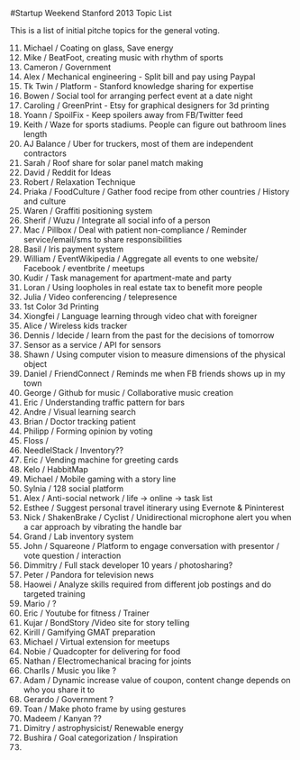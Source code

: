 #Startup Weekend Stanford 2013 Topic List

This is a list of initial pitche topics for the general voting.

11. Michael / Coating on glass, Save energy
2. Mike / BeatFoot, creating music with rhythm of sports
3. Cameron / Government
4. Alex / Mechanical engineering - Split bill and pay using Paypal
5. Tk Twin / Platform -  Stanford knowledge sharing for expertise
6. Bowen / Social tool for arranging perfect event at a date night
7. Caroling / GreenPrint - Etsy for graphical designers for 3d printing
8. Yoann / SpoilFix - Keep spoilers away from FB/Twitter feed
9. Keith / Waze for sports stadiums. People can figure out bathroom lines length
10. AJ Balance / Uber for truckers, most of them are independent contractors
11. Sarah / Roof share for solar panel match making
12. David / Reddit for Ideas
13. Robert /  Relaxation Technique
14. Priaka / FoodCulture / Gather food recipe from other countries / History and culture
15. Waren / Graffiti positioning system
16. Sherif / Wuzu / Integrate all social info of a person
17. Mac / Pillbox / Deal with patient non-compliance / Reminder service/email/sms to share responsibilities
18. Basil / Iris payment system
19. William / EventWikipedia / Aggregate all events to one website/ Facebook / eventbrite / meetups
20. Kudir / Task management for apartment-mate and party
21. Loran / Using loopholes in real estate tax to benefit more people
22. Julia / Video conferencing / telepresence
23. 1st Color 3d Printing
24. Xiongfei / Language learning through video chat with foreigner
25. Alice / Wireless kids tracker
26. Dennis / Idecide / learn from the past for the decisions of tomorrow
27. Sensor as a service / API for sensors
28. Shawn /  Using computer vision to measure dimensions of the physical object
29. Daniel / FriendConnect / Reminds me when FB friends shows up in my town
30. George / Github for music / Collaborative music creation
31. Eric / Understanding traffic pattern for bars
32. Andre / Visual learning search
33. Brian / Doctor tracking patient
34. Philipp / Forming opinion by voting
35. Floss /
36. NeedlelStack / Inventory??
37. Eric  / Vending machine for greeting cards
38. Kelo / HabbitMap
39. Michael / Mobile gaming with a story line
40. Sylnia / 128 social platform
41. Alex / Anti-social network / life -> online -> task list
42. Esthee / Suggest personal travel itinerary using Evernote & Pininterest
43. Nick / ShakenBrake / Cyclist / Unidirectional microphone alert you when a car approach by vibrating the handle bar
44. Grand / Lab inventory system
45. John / Squareone  / Platform to engage conversation with presentor / vote question / interaction
46. Dimmitry / Full stack developer 10 years /  photosharing?
47. Peter / Pandora for television news
48. Haowei / Analyze skills required from different job postings and do targeted training
49. Mario / ?
50. Eric / Youtube for fitness / Trainer
51. Kujar / BondStory /Video site for story telling
52. Kirill / Gamifying GMAT preparation
53. Michael / Virtual extension for meetups
54. Nobie / Quadcopter for delivering for food
55. Nathan / Electromechanical bracing for joints
56. Charlls / Music you like ?
57. Adam / Dynamic increase value of coupon, content change depends on who you share it to
58. Gerardo / Government ?
59. Toan / Make photo frame by using gestures
60. Madeem / Kanyan ??
61. Dimitry / astrophysicist/ Renewable energy
62. Bushira / Goal categorization / Inspiration
63. 